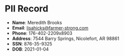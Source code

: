 # PII Record
- **Name**: Meredith Brooks
- **Email**: lisahicks@farmer-strong.com
- **Phone**: 176-402-2209x8903
- **Address**: 7544 Barry Springs, Nicolefort, AR 98861
- **SSN**: 876-35-9325
- **DOB**: 2021-01-04
